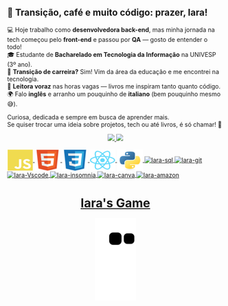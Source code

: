 ## 🔁 Transição, café e muito código: prazer, Iara!

💻 Hoje trabalho como **desenvolvedora back-end**, mas minha jornada na tech começou pelo **front-end** e passou por **QA** — gosto de entender o todo!  
🎓 Estudante de **Bacharelado em Tecnologia da Informação** na UNIVESP (3º ano).  
🔄 **Transição de carreira?** Sim! Vim da área da educação e me encontrei na tecnologia.  
📖 **Leitora voraz** nas horas vagas — livros me inspiram tanto quanto código.  
🌍 Falo **inglês** e arranho um pouquinho de **italiano** (bem pouquinho mesmo 😅).

Curiosa, dedicada e sempre em busca de aprender mais.  
Se quiser trocar uma ideia sobre projetos, tech ou até livros, é só chamar! 🚀








<div align="center">
  <a href="https://github.com/IaraSilvia">
  <img height="180em" src="https://github-readme-stats.vercel.app/api?username=IaraSilvia&show_icons=true&theme=midnight-purple&include_all_commits=true&count_private=true"/>
  <img height="180em" src="https://github-readme-stats.vercel.app/api/top-langs/?username=IaraSilvia&layout=compact&langs_count=7&theme=midnight-purple"/>
</div>

  <div align="center" style="display: inline"><br>
  <img align="center" alt="Iara-Js" height="50" width="60" src="https://raw.githubusercontent.com/devicons/devicon/master/icons/javascript/javascript-plain.svg">
  <img align="center" alt="Iara-HTML" height="50" width="60" src="https://raw.githubusercontent.com/devicons/devicon/master/icons/html5/html5-original.svg">
  <img align="center" alt="Iara-CSS" height="50" width="60" src="https://raw.githubusercontent.com/devicons/devicon/master/icons/css3/css3-original.svg">
  <img align="center" alt="Iara-React" height="50" width="60" src="https://raw.githubusercontent.com/devicons/devicon/master/icons/react/react-original.svg">
  <img align="center" alt="Iara-Python" height="50" width="60" src="https://raw.githubusercontent.com/devicons/devicon/master/icons/python/python-original.svg"> 
  <img align="center" alt="Iara-sql" height="50" width="60" src="https://cdn.jsdelivr.net/gh/devicons/devicon@latest/icons/azuresqldatabase/azuresqldatabase-original.svg" />
  <img align="center" alt="Iara-git" height="50" width="60"  src="https://cdn.jsdelivr.net/gh/devicons/devicon@latest/icons/git/git-original.svg" />
  <img align="center" alt="Iara-Vscode" height="50" width="60" src="https://cdn.jsdelivr.net/gh/devicons/devicon@latest/icons/vscode/vscode-original.svg" />
  <img align="center" alt="Iara-insomnia" height="50" width="60" src="https://cdn.jsdelivr.net/gh/devicons/devicon@latest/icons/insomnia/insomnia-original.svg" />
  <img align="center" alt="Iara-canva" height="50" width="60" src="https://cdn.jsdelivr.net/gh/devicons/devicon@latest/icons/canva/canva-original.svg" />
  <img align="center" alt="Iara-amazon" height="50" width="60" src="https://cdn.jsdelivr.net/gh/devicons/devicon@latest/icons/amazonwebservices/amazonwebservices-original-wordmark.svg" />                       

   # Iara's Game


![Snake game](https://github.com/IaraSilvia/IaraSilvia/blob/output/github-contribution-grid-snake.svg)


     
</div>


  


  
 
  
